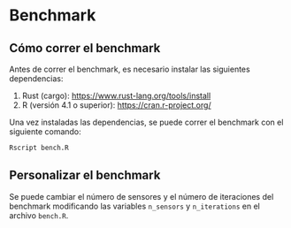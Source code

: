 # Benchmark

## Cómo correr el benchmark

Antes de correr el benchmark, es necesario instalar las siguientes dependencias:

1. Rust (cargo): https://www.rust-lang.org/tools/install
2. R (versión 4.1 o superior): https://cran.r-project.org/

Una vez instaladas las dependencias, se puede correr el benchmark con el siguiente comando:

```bash
Rscript bench.R
```

## Personalizar el benchmark

Se puede cambiar el número de sensores y el número de iteraciones del benchmark modificando las variables `n_sensors` y `n_iterations` en el archivo `bench.R`.
